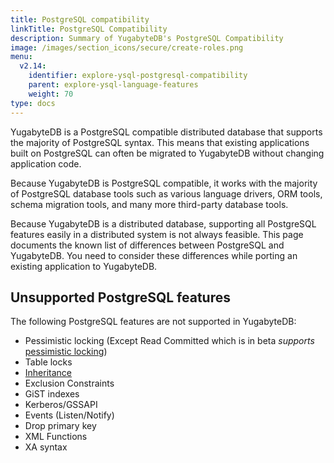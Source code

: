 ```yaml
---
title: PostgreSQL compatibility
linkTitle: PostgreSQL Compatibility
description: Summary of YugabyteDB's PostgreSQL Compatibility
image: /images/section_icons/secure/create-roles.png
menu:
  v2.14:
    identifier: explore-ysql-postgresql-compatibility
    parent: explore-ysql-language-features
    weight: 70
type: docs
---
```

YugabyteDB is a PostgreSQL compatible distributed database that supports the majority of PostgreSQL syntax. This means that existing applications built on PostgreSQL can often be migrated to YugabyteDB without changing application code.

Because YugabyteDB is PostgreSQL compatible, it works with the majority of PostgreSQL database tools such as various language drivers, ORM tools, schema migration tools, and many more third-party database tools.

Because YugabyteDB is a distributed database, supporting all PostgreSQL features easily in a distributed system is not always feasible. This page documents the known list of differences between PostgreSQL and YugabyteDB. You need to consider these differences while porting an existing application to YugabyteDB.

## Unsupported PostgreSQL features

The following PostgreSQL features are not supported in YugabyteDB:

- Pessimistic locking (Except Read Committed which is in beta _supports_ [pessimistic locking](../../../architecture/transactions/read-committed/#cross-feature-interaction))
- Table locks
- [Inheritance](https://www.postgresql.org/docs/11/tutorial-inheritance.html)
- Exclusion Constraints
- GiST indexes
- Kerberos/GSSAPI
- Events (Listen/Notify)
- Drop primary key
- XML Functions
- XA syntax
